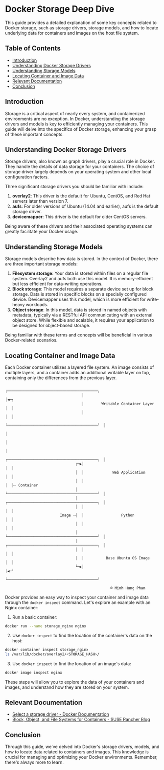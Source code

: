 # Docker Storage Deep Dive

This guide provides a detailed explanation of some key concepts related to Docker storage, such as storage drivers, storage models, and how to locate underlying data for containers and images on the host file system.

## Table of Contents

- [Introduction](#introduction)
- [Understanding Docker Storage Drivers](#understanding-docker-storage-drivers)
- [Understanding Storage Models](#understanding-storage-models)
- [Locating Container and Image Data](#locating-container-and-image-data)
- [Relevant Documentation](#relevant-documentation)
- [Conclusion](#conclusion)

## Introduction

Storage is a critical aspect of nearly every system, and containerized environments are no exception. In Docker, understanding the storage drivers and models is key to efficiently managing your containers. This guide will delve into the specifics of Docker storage, enhancing your grasp of these important concepts.

## Understanding Docker Storage Drivers

Storage drivers, also known as graph drivers, play a crucial role in Docker. They handle the details of data storage for your containers. The choice of storage driver largely depends on your operating system and other local configuration factors.

Three significant storage drivers you should be familiar with include:

1. **overlay2**: This driver is the default for Ubuntu, CentOS, and Red Hat servers later than version 7.
2. **aufs**: For older versions of Ubuntu (14.04 and earlier), aufs is the default storage driver.
3. **devicemapper**: This driver is the default for older CentOS servers.

Being aware of these drivers and their associated operating systems can greatly facilitate your Docker usage.

## Understanding Storage Models

Storage models describe how data is stored. In the context of Docker, there are three important storage models:

1. **Filesystem storage**: Your data is stored within files on a regular file system. Overlay2 and aufs both use this model. It is memory-efficient but less efficient for data-writing operations. 
2. **Block storage**: This model requires a separate device set up for block storage. Data is stored in specific blocks on a specially configured device. Devicemapper uses this model, which is more efficient for write-heavy workloads.
3. **Object storage**: In this model, data is stored in named objects with metadata, typically via a RESTful API communicating with an external object store. While flexible and scalable, it requires your application to be designed for object-based storage.

Being familiar with these terms and concepts will be beneficial in various Docker-related scenarios.

## Locating Container and Image Data

Each Docker container utilizes a layered file system. An image consists of multiple layers, and a container adds an additional writable layer on top, containing only the differences from the previous layer.

```plaintext
                                   ┌─────────────────────────────────────────┐                 
                                   │                                         │◀─┐              
                                   │        Writable Container Layer         │  │              
                                   │                                         │  │              
                                   └─────────────────────────────────────────┘  │              
                                                                                │              
                                                                                │              
                                                                                │              
                                   ┌─────────────────────────────────────────┐  │              
                                ┌─▶│                                         │  │              
                                │  │             Web Application             │  │              
                                │  │                                         │  ├─ Container  
                                │  └─────────────────────────────────────────┘  │              
                                │  ┌─────────────────────────────────────────┐  │              
                                │  │                                         │  │              
                         Image ─┤  │                 Python                  │  │              
                                │  │                                         │  │              
                                │  └─────────────────────────────────────────┘  │              
                                │  ┌─────────────────────────────────────────┐  │              
                                │  │                                         │  │              
                                │  │          Base Ubuntu OS Image           │  │              
                                └─▶│                                         │◀─┘              
                                   └─────────────────────────────────────────┘                         

                                                © Minh Hung Phan
```

Docker provides an easy way to inspect your container and image data through the `docker inspect` command. Let's explore an example with an Nginx container:

1. Run a basic container:

```bash
docker run --name storage_nginx nginx
```
2. Use `docker inspect` to find the location of the container's data on the host:

```bash
docker container inspect storage_nginx
ls /var/lib/docker/overlay2/<STORAGE_HASH>/
```

3. Use `docker inspect` to find the location of an image's data:

```bash
docker image inspect nginx
```

These steps will allow you to explore the data of your containers and images, and understand how they are stored on your system.

## Relevant Documentation

- [Select a storage driver - Docker Documentation](https://docs.docker.com/storage/storagedriver/select-storage-driver/)
- [Block, Object, and File Systems for Containers - SUSE Rancher Blog](https://www.suse.com/c/rancher_blog/block-storage-object-storage-and-file-systems-what-they-mean-for-containers/)

## Conclusion

Through this guide, we've delved into Docker's storage drivers, models, and how to locate data related to containers and images. This knowledge is crucial for managing and optimizing your Docker environments. Remember, there's always more to learn.
